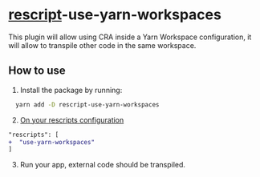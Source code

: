 # [rescript](https://github.com/harrysolovay/rescripts)-use-yarn-workspaces

This plugin will allow using CRA inside a Yarn Workspace configuration,
it will allow to transpile other code in the same workspace.

## How to use
1. Install the package by running:
```sh
  yarn add -D rescript-use-yarn-workspaces
```

2. [On your rescripts configuration](https://github.com/harrysolovay/rescripts#advanced-usage)

```diff
"rescripts": [
+  "use-yarn-workspaces"
]
```

3. Run your app, external code should be transpiled.
